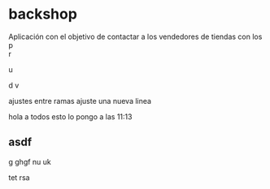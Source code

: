 # backshop
Aplicación con el objetivo de contactar a los vendedores de tiendas con los 
p   
r

u

d
v

ajustes entre ramas
ajuste una nueva linea

hola a todos esto lo pongo a las 11:13
## asdf
g
ghgf
nu
uk

tet
rsa
